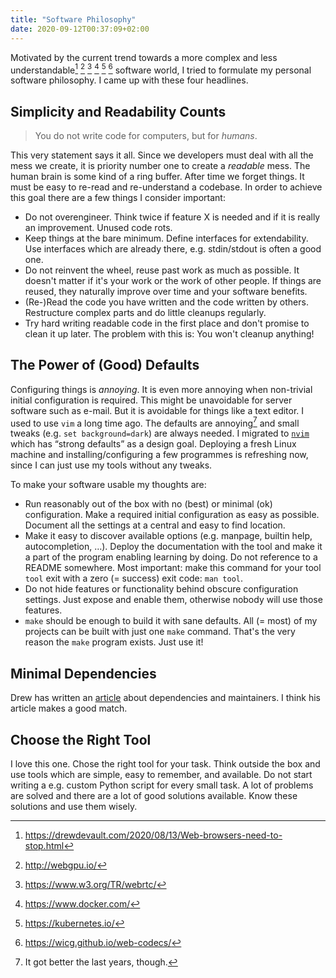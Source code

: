 ```yaml
---
title: "Software Philosophy"
date: 2020-09-12T00:37:09+02:00
---
```


Motivated by the current trend towards a more complex and less understandable[^1] [^2] [^3] [^4] [^5] [^6] software world, I tried to formulate my personal software philosophy.
I came up with these four headlines.

[^1]: https://drewdevault.com/2020/08/13/Web-browsers-need-to-stop.html
[^2]: http://webgpu.io/
[^3]: https://www.w3.org/TR/webrtc/
[^4]: https://www.docker.com/
[^5]: https://kubernetes.io/
[^6]: https://wicg.github.io/web-codecs/

## Simplicity and Readability Counts

> You do not write code for computers, but for *humans*.

This very statement says it all.
Since we developers must deal with all the mess we create, it is priority number one to create a *readable* mess.
The human brain is some kind of a ring buffer.
After time we forget things.
It must be easy to re-read and re-understand a codebase.
In order to achieve this goal there are a few things I consider important:

* Do not overengineer.
  Think twice if feature X is needed and if it is really an improvement.
  Unused code rots.
* Keep things at the bare minimum.
  Define interfaces for extendability.
  Use interfaces which are already there, e.g. stdin/stdout is often a good one.
* Do not reinvent the wheel, reuse past work as much as possible.
  It doesn't matter if it's your work or the work of other people.
  If things are reused, they naturally improve over time and your software benefits.
* (Re-)Read the code you have written and the code written by others.
  Restructure complex parts and do little cleanups regularly.
* Try hard writing readable code in the first place and don't promise to clean it up later.
  The problem with this is: You won't cleanup anything!

## The Power of (Good) Defaults

Configuring things is *annoying*.
It is even more annoying when non-trivial initial configuration is required.
This might be unavoidable for server software such as e-mail.
But it is avoidable for things like a text editor.
I used to use `vim` a long time ago.
The defaults are annoying[^7] and small tweaks (e.g. `set background=dark`) are always needed.
I migrated to [`nvim`](https://neovim.io/) which has “strong defaults” as a design goal.
Deploying a fresh Linux machine and installing/configuring a few programmes is refreshing now, since I can just use my tools without any tweaks.

[^7]: It got better the last years, though.

To make your software usable my thoughts are:

* Run reasonably out of the box with no (best) or minimal (ok) configuration.
  Make a required initial configuration as easy as possible.
  Document all the settings at a central and easy to find location.
* Make it easy to discover available options (e.g. manpage, builtin help, autocompletion, …).
  Deploy the documentation with the tool and make it a part of the program enabling learning by doing.
  Do not reference to a README somewhere.
  Most important: make this command for your tool `tool` exit with a zero (= success) exit code: `man tool`.
* Do not hide features or functionality behind obscure configuration settings.
  Just expose and enable them, otherwise nobody will use those features.
* `make` should be enough to build it with sane defaults.
  All (= most) of my projects can be built with just one `make` command.
  That's the very reason the `make` program exists.
  Just use it!

## Minimal Dependencies

Drew has written an [article](https://drewdevault.com/2020/02/06/Dependencies-and-maintainers.html) about dependencies and maintainers.
I think his article makes a good match.

## Choose the Right Tool

I love this one.
Chose the right tool for your task.
Think outside the box and use tools which are simple, easy to remember, and available.
Do not start writing a e.g. custom Python script for every small task.
A lot of problems are solved and there are a lot of good solutions available.
Know these solutions and use them wisely.
